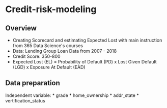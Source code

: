 # Credit-risk-modeling

## Overview
* Creating Scorecard and estimating Expected Lost with main instruction from 365 Data Science's courses
* Data: Lending Group Loan Data from 2007 - 2018 
* Credit Score: 350-800
* Expected Lost (EL) = Probability of Default (PD) x Lost Given Default (LGD) x Exposure At Default (EAD)

## Data preparation
Independent variable: * grade                          * home_ownership
                      * addr_state                     * vertification_status
